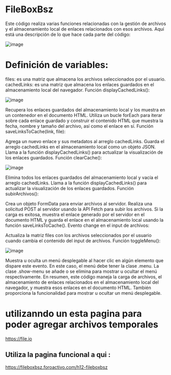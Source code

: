 # FileBoxBsz

Este código realiza varias funciones relacionadas con la gestión de archivos y el almacenamiento local de enlaces relacionados con esos archivos. Aquí está una descripción de lo que hace cada parte del código:

![image](https://github.com/AvastrOficial/FileboxBsz/assets/91764815/67ca9247-81ed-45cd-82b1-b88ae568a0e8)


# Definición de variables:

files: es una matriz que almacena los archivos seleccionados por el usuario.
cachedLinks: es una matriz que almacena los enlaces guardados en el almacenamiento local del navegador.
Función displayCachedLinks():

![image](https://github.com/AvastrOficial/Archivador-BSZ/assets/91764815/fe1a5f7b-a2f0-4f48-8359-2171eab243a0)


Recupera los enlaces guardados del almacenamiento local y los muestra en un contenedor en el documento HTML.
Utiliza un bucle forEach para iterar sobre cada enlace guardado y construir el contenido HTML que muestra la fecha, nombre y tamaño del archivo, así como el enlace en sí.
Función saveLinksToCache(link, file):

Agrega un nuevo enlace y sus metadatos al arreglo cachedLinks.
Guarda el arreglo cachedLinks en el almacenamiento local como un objeto JSON.
Llama a la función displayCachedLinks() para actualizar la visualización de los enlaces guardados.
Función clearCache():

![image](https://github.com/AvastrOficial/Archivador-BSZ/assets/91764815/21c7dce4-7649-4b17-ba11-492f53d81080)


Elimina todos los enlaces guardados del almacenamiento local y vacía el arreglo cachedLinks.
Llama a la función displayCachedLinks() para actualizar la visualización de los enlaces guardados.
Función subirArchivos():

Crea un objeto FormData para enviar archivos al servidor.
Realiza una solicitud POST al servidor usando la API Fetch para subir los archivos.
Si la carga es exitosa, muestra el enlace generado por el servidor en el documento HTML y guarda el enlace en el almacenamiento local usando la función saveLinksToCache().
Evento change en el input de archivos:

Actualiza la matriz files con los archivos seleccionados por el usuario cuando cambia el contenido del input de archivos.
Función toggleMenu():

![image](https://github.com/AvastrOficial/Archivador-BSZ/assets/91764815/a7e0e75f-43eb-424f-bdc4-fc0a468ce195)


Muestra u oculta un menú desplegable al hacer clic en algún elemento que dispare este evento. En este caso, el menú debe tener la clase .menu.
La clase .show-menu se añade o se elimina para mostrar u ocultar el menú respectivamente.
En resumen, este código maneja la carga de archivos, el almacenamiento de enlaces relacionados en el almacenamiento local del navegador, y muestra esos enlaces en el documento HTML. También proporciona la funcionalidad para mostrar u ocultar un menú desplegable.

# utilizanndo un esta pagina para poder agregar archivos temporales
https://file.io
## Utiliza la pagina funcional a qui :
https://fileboxbsz.foroactivo.com/h12-fileboxbsz

